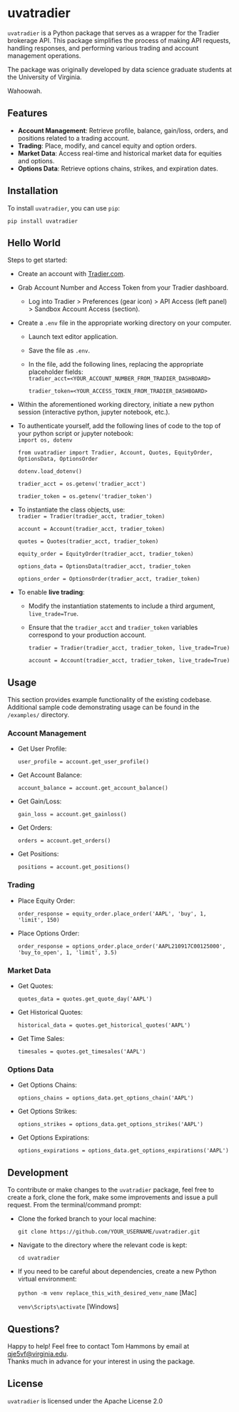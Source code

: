 # uvatradier

`uvatradier` is a Python package that serves as a wrapper for the Tradier brokerage API. This package simplifies the process of making API requests, handling responses, and performing various trading and account management operations.

The package was originally developed by data science graduate students at the University of Virginia.

Wahoowah.

## Features

- **Account Management**: Retrieve profile, balance, gain/loss, orders, and positions related to a trading account.
- **Trading**: Place, modify, and cancel equity and option orders.
- **Market Data**: Access real-time and historical market data for equities and options.
- **Options Data**: Retrieve options chains, strikes, and expiration dates.

## Installation

To install `uvatradier`, you can use `pip`:

`pip install uvatradier`

## Hello World

Steps to get started:
  * Create an account with <a href='https://tradier.com/'>Tradier.com</a>.
  * Grab Account Number and Access Token from your Tradier dashboard.
    * Log into Tradier > Preferences (gear icon) > API Access (left panel) > Sandbox Account Access (section).
  * Create a `.env` file in the appropriate working directory on your computer.
    * Launch text editor application.
    * Save the file as `.env`.
    * In the file, add the following lines, replacing the appropriate placeholder fields: <br>
        `tradier_acct=<YOUR_ACCOUNT_NUMBER_FROM_TRADIER_DASHBOARD>`

        `tradier_token=<YOUR_ACCESS_TOKEN_FROM_TRADIER_DASHBOARD>`
  * Within the aforementioned working directory, initiate a new python session (interactive python, jupyter notebook, etc.).
  * To authenticate yourself, add the following lines of code to the top of your python script or jupyter notebook: <br>
      `import os, dotenv`
      
      `from uvatradier import Tradier, Account, Quotes, EquityOrder, OptionsData, OptionsOrder`
      
      `dotenv.load_dotenv()`
      
      `tradier_acct = os.getenv('tradier_acct')`
      
      `tradier_token = os.getenv('tradier_token')`
    
  * To instantiate the class objects, use: <br>
      `tradier = Tradier(tradier_acct, tradier_token)`

      `account = Account(tradier_acct, tradier_token)`

      `quotes = Quotes(tradier_acct, tradier_token)`

      `equity_order = EquityOrder(tradier_acct, tradier_token)`

      `options_data = OptionsData(tradier_acct, tradier_token`

      `options_order = OptionsOrder(tradier_acct, tradier_token)`

  * To enable <b>live trading</b>:
    * Modify the instantiation statements to include a third argument, `live_trade=True`.
    * Ensure that the `tradier_acct` and `tradier_token` variables correspond to your production account. <br>

      `tradier = Tradier(tradier_acct, tradier_token, live_trade=True)`
      
      `account = Account(tradier_acct, tradier_token, live_trade=True)`

## Usage

This section provides example functionality of the existing codebase. Additional sample code demonstrating usage can be found in the `/examples/` directory.

### Account Management

- Get User Profile:

  `user_profile = account.get_user_profile()`

- Get Account Balance:

  `account_balance = account.get_account_balance()`

- Get Gain/Loss:

  `gain_loss = account.get_gainloss()`

- Get Orders:

  `orders = account.get_orders()`

- Get Positions:

  `positions = account.get_positions()`

### Trading

- Place Equity Order:

  `order_response = equity_order.place_order('AAPL', 'buy', 1, 'limit', 150)`

- Place Options Order:

  `order_response = options_order.place_order('AAPL210917C00125000', 'buy_to_open', 1, 'limit', 3.5)`

### Market Data

- Get Quotes:

  `quotes_data = quotes.get_quote_day('AAPL')`

- Get Historical Quotes:

  `historical_data = quotes.get_historical_quotes('AAPL')`

- Get Time Sales:

  `timesales = quotes.get_timesales('AAPL')`

### Options Data

- Get Options Chains:

  `options_chains = options_data.get_options_chain('AAPL')`

- Get Options Strikes:

  `options_strikes = options_data.get_options_strikes('AAPL')`

- Get Options Expirations:

  `options_expirations = options_data.get_options_expirations('AAPL')`

## Development

To contribute or make changes to the `uvatradier` package, feel free to create a fork, clone the fork, make some improvements and issue a pull request. From the terminal/command prompt:

- Clone the forked branch to your local machine:

  `git clone https://github.com/YOUR_USERNAME/uvatradier.git`

- Navigate to the directory where the relevant code is kept: 

  `cd uvatradier`

- If you need to be careful about dependencies, create a new Python virtual environment: <br>

  `python -m venv replace_this_with_desired_venv_name` [Mac] <br>
  
  `venv\Scripts\activate` [Windows]

## Questions?

Happy to help! Feel free to contact Tom Hammons by email at qje5vf@virginia.edu. <br>
Thanks much in advance for your interest in using the package.

## License

`uvatradier` is licensed under the Apache License 2.0
